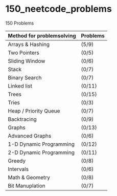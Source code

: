 # 150_neetcode_problems
150 Problems 

| Method for problemsolving | Problems |
| ------------------------- | -------- |
| Arrays & Hashing          | (5/9)    | 
| Two Pointers              | (0/5)    |
| Sliding Window            | (0/6)    |
| Stack                     | (0/7)    |
| Binary Search             | (0/7)    |
| Linked list               | (0/11)   |
| Trees                     | (0/15)   |
| Tries                     | (0/3)    |
| Heap / Priority Queue     | (0/7)    |
| Backtracing               | (0/9)    |
| Graphs                    | (0/13)   |
| Advanced Graphs           | (0/6)    |
| 1-D Dynamic Programming   | (0/12)   |
| 2-D Dynamic Programming   | (0/11)   |
| Greedy                    | (0/8)    |
| Intervals                 | (0/6)    |
| Math & Geometry           | (0/8)    |
| Bit Manuplation           | (0/7)    |
